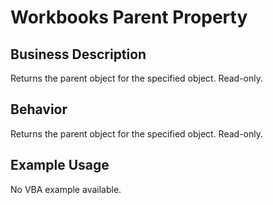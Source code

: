 # Workbooks Parent Property

## Business Description
Returns the parent object for the specified object. Read-only.

## Behavior
Returns the parent object for the specified object. Read-only.

## Example Usage
No VBA example available.